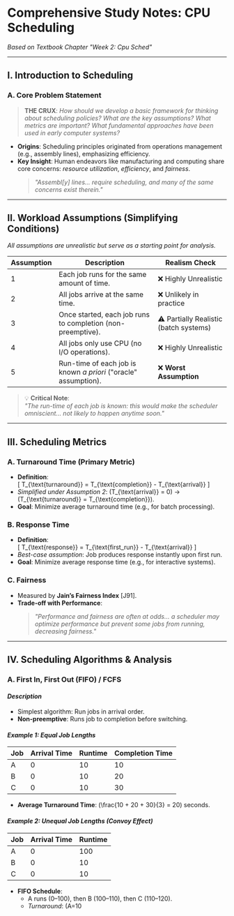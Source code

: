 <!-- 
Generated by LectureQ (Enhanced Comprehensive Version)
Date: 2025-08-16 02:37:57
Model: qwen3:30b
Output Mode: Comprehensive
-->



# Comprehensive Study Notes: CPU Scheduling  
*Based on Textbook Chapter "Week 2: Cpu Sched"*

---

## I. Introduction to Scheduling
### A. Core Problem Statement
> **THE CRUX**: *How should we develop a basic framework for thinking about scheduling policies? What are the key assumptions? What metrics are important? What fundamental approaches have been used in early computer systems?*  

- **Origins**: Scheduling principles originated from operations management (e.g., assembly lines), emphasizing efficiency.
- **Key Insight**: Human endeavors like manufacturing and computing share core concerns: *resource utilization*, *efficiency*, and *fairness*.  
  > *"Assembl[y] lines... require scheduling, and many of the same concerns exist therein."*

---

## II. Workload Assumptions (Simplifying Conditions)
*All assumptions are unrealistic but serve as a starting point for analysis.*

| **Assumption** | **Description**                                                                 | **Realism Check** |
|----------------|---------------------------------------------------------------------------------|-------------------|
| 1              | Each job runs for the same amount of time.                                      | ❌ Highly Unrealistic |
| 2              | All jobs arrive at the same time.                                               | ❌ Unlikely in practice |
| 3              | Once started, each job runs to completion (non-preemptive).                     | ⚠️ Partially Realistic (batch systems) |
| 4              | All jobs only use CPU (no I/O operations).                                      | ❌ Highly Unrealistic |
| 5              | Run-time of each job is known *a priori* ("oracle" assumption).                 | ❌ **Worst Assumption** |

> 💡 **Critical Note**:  
> *"The run-time of each job is known: this would make the scheduler omniscient... not likely to happen anytime soon."*

---

## III. Scheduling Metrics
### A. Turnaround Time (Primary Metric)
- **Definition**:  
  \[
  T_{\text{turnaround}} = T_{\text{completion}} - T_{\text{arrival}}
  \]
- *Simplified under Assumption 2*: \(T_{\text{arrival}} = 0\) → \(T_{\text{turnaround}} = T_{\text{completion}}\).
- **Goal**: Minimize average turnaround time (e.g., for batch processing).

### B. Response Time
- **Definition**:  
  \[
  T_{\text{response}} = T_{\text{first\_run}} - T_{\text{arrival}}
  \]
- *Best-case assumption*: Job produces response instantly upon first run.
- **Goal**: Minimize average response time (e.g., for interactive systems).

### C. Fairness
- Measured by **Jain’s Fairness Index** [J91].
- **Trade-off with Performance**:  
  > *"Performance and fairness are often at odds... a scheduler may optimize performance but prevent some jobs from running, decreasing fairness."*

---

## IV. Scheduling Algorithms & Analysis

### A. First In, First Out (FIFO) / FCFS
#### *Description*
- Simplest algorithm: Run jobs in arrival order.
- **Non-preemptive**: Runs job to completion before switching.

#### *Example 1: Equal Job Lengths*  
| Job | Arrival Time | Runtime | Completion Time |
|-----|--------------|---------|----------------|
| A   | 0            | 10      | 10             |
| B   | 0            | 10      | 20             |
| C   | 0            | 10      | 30             |

- **Average Turnaround Time**: \(\frac{10 + 20 + 30}{3} = 20\) seconds.

#### *Example 2: Unequal Job Lengths (Convoy Effect)*  
| Job | Arrival Time | Runtime |
|-----|--------------|---------|
| A   | 0            | 100     |
| B   | 0            | 10      |
| C   | 0            | 10      |

- **FIFO Schedule**:  
  - A runs (0–100), then B (100–110), then C (110–120).  
  - *Turnaround*: \(A=10